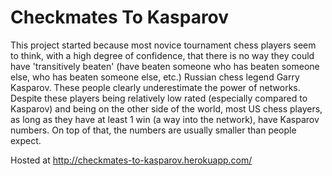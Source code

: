 Checkmates To Kasparov
==================

This project started because most novice tournament chess players seem to think, with a high degree of confidence, that there is no way they could have 'transitively beaten' (have beaten someone who has beaten someone else, who has beaten someone else, etc.) Russian chess legend Garry Kasparov. These people clearly underestimate the power of networks. Despite these players being relatively low rated (especially compared to Kasparov) and being on the other side of the world, most US chess players, as long as they have at least 1 win (a way into the network), have Kasparov numbers. On top of that, the numbers are usually smaller than people expect.

Hosted at http://checkmates-to-kasparov.herokuapp.com/
